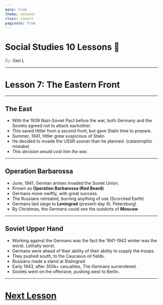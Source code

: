 ```yaml
---
marp: true
theme: uncover
class: invert
paginate: true
---
```


# <!--fit-->Social Studies 10 Lessons :book:

<span style="color:grey">By:</span> Gen L

<!--_footer: In partnership with Hyperion University, 2023-->

---

# Lesson 7: The Eastern Front

---

## The East

* With the 1939 Nazi-Soviet Pact before the war, both Germany and the Soviets agreed not to attack eachother.
* This saved Hitler from a second front, but gave Stalin time to prepare.
* Summer, 1941, Hitler grew suspicious of Stalin
* He decided to invade the USSR sooner than he planned. (catastrophic mistake)
* *This decision would cost him the war.*

---

## Operation Barbarossa

* June, 1941, German armies invaded the Soviet Union.
* Known as **Operation Barbarossa (Red Beard)**
* Germans move swiftly, with great success.
* The Russians retreated, burning anything of use (Scorched Earth)
* Germans laid siege to **Leningrad** (present-day St. Petersburg)
* By Christmas, the Germans could see the outskirts of **Moscow**

---

## Soviet Upper Hand

* Working against the Germans was the fact the 1941-1942 winter was the worst. Lethally worst.
* Germans were ahead of their ability of their ability to supply the troops.
* They pushed south, to the Caucasus oil fields.
* Russians made a stand at Stalingrad
* Early 1943, after 300k+ casualties, The Germans surrendered.
* Soviets went on the offensive, pushing west to Berlin.

---

# [Next Lesson <i class="fa-solid fa-circle-arrow-right"></i>](Lesson%208%20(The%20War%20in%20Europe,%20Part%20II%20and%20III).html) 

<link rel="stylesheet" href="https://cdnjs.cloudflare.com/ajax/libs/font-awesome/6.3.0/css/all.min.css">